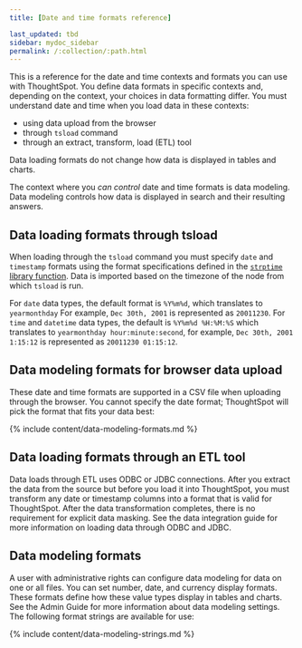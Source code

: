 ```yaml
---
title: [Date and time formats reference]

last_updated: tbd
sidebar: mydoc_sidebar
permalink: /:collection/:path.html
---
```

This is a reference for the date and time contexts and formats you can use with
ThoughtSpot. You define data formats in specific contexts and, depending on the
context, your choices in data formatting differ. You must understand date  and
time when you load data in these contexts:

- using data upload from the browser
- through `tsload` command
- through an extract, transform, load (ETL) tool

Data loading formats do not change how data is displayed in tables and charts.

The context where you _can control_ date and time formats is data modeling. Data
modeling controls how data is displayed in search and their resulting answers.

## Data loading formats through tsload

When loading through the `tsload` command you must specify `date` and `timestamp`
formats using the format specifications defined in the [`strptime` library function](http://man7.org/linux/man-pages/man3/strptime.3.html). Data is
imported based on the timezone of the node from which `tsload` is run.

For `date` data types, the default format is `%Y%m%d`, which translates to
`yearmonthday`  For example, `Dec 30th, 2001` is represented as `20011230`.  For
`time` and `datetime` data types, the default is `%Y%m%d %H:%M:%S` which
translates to `yearmonthday hour:minute:second`, for example, `Dec 30th, 2001
1:15:12` is represented as `20011230 01:15:12`.

## Data modeling formats for browser data upload

These date and time formats are supported in a CSV file when uploading through the
browser. You cannot specify the date format; ThoughtSpot will pick the format
that fits your data best:

{% include content/data-modeling-formats.md %}

## Data loading formats through an ETL tool

Data loads through ETL uses ODBC or JDBC connections. After you
extract the data from the source but before you load it into ThoughtSpot, you
must transform any date or timestamp columns into a format that is valid for ThoughtSpot. After the data transformation completes, there is no requirement for explicit data masking. See the data integration
guide for more information on loading data through ODBC and JDBC.

## Data modeling formats

A user with administrative rights can configure data modeling for data on one or
all files. You can set number, date, and currency display formats. These formats
define how these value types display in tables and charts. See the Admin Guide
for more information about data modeling settings. The following format strings
are available for use:

{% include content/data-modeling-strings.md %}
